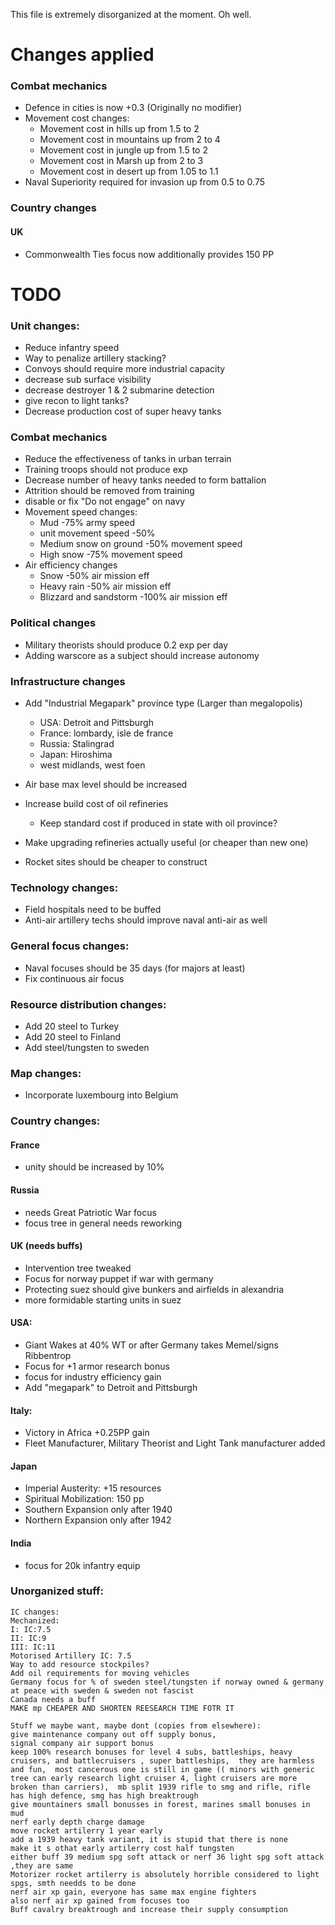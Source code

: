 This file is extremely disorganized at the moment. Oh well.

# Changes applied

### Combat mechanics
* Defence in cities is now +0.3 (Originally no modifier)
* Movement cost changes:
	* Movement cost in hills up from 1.5 to 2
	* Movement cost in mountains up from 2 to 4
	* Movement cost in jungle up from 1.5 to 2
	* Movement cost in Marsh up from 2 to 3
	* Movement cost in desert up from 1.05 to 1.1
* Naval Superiority required for invasion up from 0.5 to 0.75

### Country changes
#### UK
* Commonwealth Ties focus now additionally provides 150 PP

# TODO

### Unit changes:
* Reduce infantry speed
* Way to penalize artillery stacking?
* Convoys should require more industrial capacity
* decrease sub surface visibility
* decrease destroyer 1 & 2 submarine detection
* give recon to light tanks?
* Decrease production cost of super heavy tanks

### Combat mechanics
* Reduce the effectiveness of tanks in urban terrain
* Training troops should not produce exp
* Decrease number of heavy tanks needed to form battalion
* Attrition should be removed from training
* disable or fix "Do not engage" on navy
* Movement speed changes:
	* Mud -75% army speed
	* unit movement speed -50%
	* Medium snow on ground -50% movement speed
	* High snow -75% movement speed
* Air efficiency changes
	* Snow -50% air mission eff
	* Heavy rain -50% air mission eff
	* Blizzard and sandstorm -100% air mission eff
	
### Political changes
* Military theorists should produce 0.2 exp per day
* Adding warscore as a subject should increase autonomy

### Infrastructure changes
* Add "Industrial Megapark" province type (Larger than megalopolis)
	* USA: Detroit and Pittsburgh
	* France: lombardy, isle de france
	* Russia: Stalingrad
	* Japan: Hiroshima
	* west midlands, west foen
	
* Air base max level should be increased
* Increase build cost of oil refineries
	* Keep standard cost if produced in state with oil province?
* Make upgrading refineries actually useful (or cheaper than new one)
* Rocket sites should be cheaper to construct

### Technology changes:
* Field hospitals need to be buffed
* Anti-air artillery techs should improve naval anti-air as well

### General focus changes:
* Naval focuses should be 35 days (for majors at least)
* Fix continuous air focus

### Resource distribution changes:
* Add 20 steel to Turkey
* Add 20 steel to Finland
* Add steel/tungsten to sweden

### Map changes:
* Incorporate luxembourg into Belgium

### Country changes:
#### France
* unity should be increased by 10%
#### Russia
* needs Great Patriotic War focus
* focus tree in general needs reworking
#### UK (needs buffs)
* Intervention tree tweaked
* Focus for norway puppet if war with germany
* Protecting suez should give bunkers and airfields in alexandria
* more formidable starting units in suez
#### USA: 
* Giant Wakes at 40% WT or after Germany takes Memel/signs Ribbentrop
* Focus for +1 armor research bonus
* focus for industry efficiency gain
* Add "megapark" to Detroit and Pittsburgh
#### Italy:
* Victory in Africa +0.25PP gain
* Fleet Manufacturer, Military Theorist and Light Tank manufacturer added
#### Japan
* Imperial Austerity: +15 resources
* Spiritual Mobilization: 150 pp
* Southern Expansion only after 1940
* Northern Expansion only after 1942
#### India
* focus for 20k infantry equip


### Unorganized stuff:
```
IC changes: 
Mechanized:
I: IC:7.5
II: IC:9
III: IC:11
Motorised Artillery IC: 7.5
Way to add resource stockpiles?
Add oil requirements for moving vehicles
Germany focus for % of sweden steel/tungsten if norway owned & germany at peace with sweden & sweden not fascist
Canada needs a buff
MAKE mp CHEAPER AND SHORTEN REESEARCH TIME FOTR IT

Stuff we maybe want, maybe dont (copies from elsewhere):
give maintenance company out off supply bonus,
signal company air support bonus
keep 100% research bonuses for level 4 subs, battleships, heavy cruisers, and battlecruisers , super battleships,  they are harmless and fun,  most cancerous one is still in game (( minors with generic tree can early research light cruiser 4, light cruisers are more broken than carriers),  mb split 1939 rifle to smg and rifle, rifle has high defence, smg has high breaktrough
give mountainers small bonusses in forest, marines small bonuses in mud
nerf early depth charge damage
move rocket artilerry 1 year early
add a 1939 heavy tank variant, it is stupid that there is none
make it s othat early artilerry cost half tungsten
either buff 39 medium spg soft attack or nerf 36 light spg soft attack ,they are same
Motorizer rocket artilerry is absolutely horrible considered to light spgs, smth needds to be done
nerf air xp gain, everyone has same max engine fighters
also nerf air xp gained from focuses too
Buff cavalry breaktrough and increase their supply consumption

